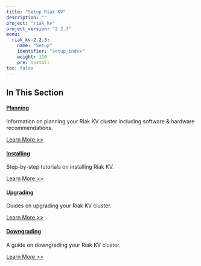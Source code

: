 ```yaml
---
title: "Setup Riak KV"
description: ""
project: "riak_kv"
project_version: "2.2.3"
menu:
  riak_kv-2.2.3:
    name: "Setup"
    identifier: "setup_index"
    weight: 110
    pre: install
toc: false
---
```


[plan index]: ../setup/planning
[install index]: ../setup/installing
[upgrade index]: ../setup/upgrading
[downgrade]: ../setup/downgrade

## In This Section

#### [Planning][plan index]

Information on planning your Riak KV cluster including software & hardware recommendations.

[Learn More >>][plan index]

#### [Installing][install index]

Step-by-step tutorials on installing Riak KV.

[Learn More >>][install index]

#### [Upgrading][upgrade index]

Guides on upgrading your Riak KV cluster.

[Learn More >>][upgrade index]

#### [Downgrading][downgrade]

A guide on downgrading your Riak KV cluster.

[Learn More >>][downgrade]


